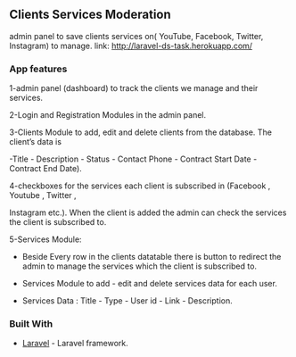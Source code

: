 
## Clients Services Moderation

admin panel to save clients services on( YouTube, Facebook, Twitter, Instagram) to manage.
link: http://laravel-ds-task.herokuapp.com/

### App features
1-admin panel (dashboard) to track the clients we manage and their services.

2-Login and Registration Modules in the admin panel.


3-Clients Module to add, edit and delete clients from the database. The client’s data is

   -Title - Description - Status - Contact Phone - Contract Start Date - Contract End Date).
        
4-checkboxes for the services each client is subscribed in (Facebook , Youtube , Twitter ,

 Instagram etc.). When the client is added the admin can check the services the client is subscribed to. 
 
 
5-Services Module:

   - Beside Every row in the clients datatable there is button to redirect the admin to manage the
     services which the client is subscribed to.
      
   - Services Module to add - edit and delete services data for each user.
    
   - Services Data : Title - Type - User id - Link - Description. 


### Built With

* [Laravel](https://laravel.com/) - Laravel framework.
